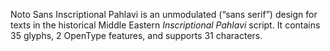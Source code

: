 Noto Sans Inscriptional Pahlavi is an unmodulated (“sans serif”) design for texts in the historical Middle Eastern _Inscriptional Pahlavi_ script. It contains 35 glyphs, 2 OpenType features, and supports 31 characters.